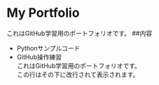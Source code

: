 # My Portfolio
これはGitHub学習用のポートフォリオです。
##内容
- Pythonサンプルコード
- GitHub操作練習  
これはGitHub学習用のポートフォリオです。  
この行はその下に改行されて表示されます。

